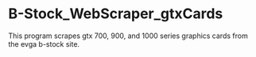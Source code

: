 # B-Stock_WebScraper_gtxCards
This program scrapes gtx 700, 900, and 1000 series graphics cards from the evga b-stock site.
